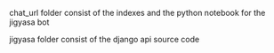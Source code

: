 chat_url folder consist of the indexes and the python notebook for the jigyasa bot

jigyasa folder consist of the django api source code 
